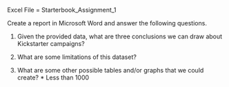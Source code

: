 Excel File = Starterbook_Assignment_1

Create a report in Microsoft Word and answer the following questions.

1.	Given the provided data, what are three conclusions we can draw about Kickstarter campaigns?

2.	What are some limitations of this dataset?

3. What are some other possible tables and/or graphs that we could create?  * Less than 1000

